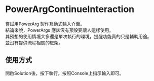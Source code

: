 # PowerArgContinueInteraction
嘗試用PowerArg 製作互動式輸入介面。<br>
結論來說，PowerArgs 應該沒有預設要讓人這樣使用。<br>
其預想的使用情境大多還是單次執行的環境，提醒功能真的只是輔助用途。<br>
並沒有提供流程相關的框架。<br>

## 使用方式
開啟Solution後，按下執行。按照Console上指示輸入即可。
